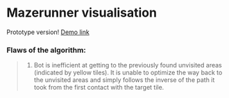 # Mazerunner visualisation

Prototype version! [Demo link](https://cdn.rawgit.com/ruskakimov/mazerunner/master/index.html)

### Flaws of the algorithm:
>1. Bot is inefficient at getting to the previously found unvisited areas (indicated by yellow tiles). It is unable to optimize the way back to the unvisited areas and simply follows the inverse of the path it took from the first contact with the target tile.
